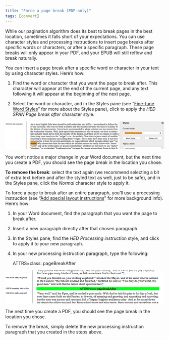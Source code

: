 ```yaml
---
title: "Force a page break (PDF-only)"
tags: [convert]
---
```

 
<html><body><section data-type="chapter" class="hsecchapter" data-hederis-type="hsecchapter" id="force-page-break" data-pi-attrs="id: force-page-break; data-tags: convert;" role="doc-chapter" data-tags="convert" data-author-name=" " data-book-title=" " title="Force a page break (PDF-only)"><p class="hblkp" data-hederis-type="hblkp" id="pZBQnXPMx">While our pagination algorithm does its best to break pages in the best location, sometimes it falls short of your expectations. You can use character styles and processing instructions to insert page breaks after specific words or characters, or after a specific paragraph. These page breaks will only appear in your PDF, and your EPUB will still reflow and break naturally.</p><section class="hwprsubsection" data-hederis-type="hwprsubsection" id="p7JeXTpkd" data-type="subsection" title="Subsection 1"><p class="hblkp" data-hederis-type="hblkp" id="pdDeG8g31">You can insert a page break after a specific word or character in your text by using character styles. Here&#8217;s how:</p><ol class="hwprnumlist" data-hederis-type="hwprnumlist" id="pSGsammik"><li class="hblkoli" data-hederis-type="hblkoli" id="liPRiHjZcr"><p class="hblkoli" data-hederis-type="hblklip" id="pr5i0Gou3">Find the word or character that you want the page to break after. This character will appear at the end of the current page, and any text following it will appear at the beginning of the next page.</p></li><li class="hblkoli" data-hederis-type="hblkoli" id="lipCUUmoR1"><p class="hblkoli" data-hederis-type="hblklip" id="pMk5MxnxM">Select the word or character, and in the Styles pane (see &#8220;<a href="{% link _docs/fine-tune-styles.md %}" class="hspana" data-hederis-type="hspana" id="pA1mK4Tu5">Fine-tune Word Styles</a>&#8221; for more about the Styles pane), click to apply the <em data-hederis-type="hspanem" id="p0mSoxUTO">HED SPAN <em class="hspanem" data-hederis-type="hspanem" id="ptvtNqUhV">Page break after </em></em>character style<em class="hspanem" data-hederis-type="hspanem" id="pZhQSkRE0">.</em></p></li></ol><img data-hederis-type="hblkimg" class="hblkimg" id="p0Prwiigo" src="/images/forcecharbr.png" data-img-src="/images/forcecharbr.png"/><p class="hblkp" data-hederis-type="hblkp" id="pXGHxamey">You won&#8217;t notice a major change in your Word document, but the next time you create a PDF, you should see the page break in the location you chose.</p><p class="hblkp" data-hederis-type="hblkp" id="pdHDHkhG9"><strong data-hederis-type="hspanstrong" id="pEV6kR59q">To remove the break</strong>: select the text again (we recommend selecting a bit of extra text before and after the styled text as well, just to be safe), and in the Styles pane, click the <em class="hspanem" data-hederis-type="hspanem" id="pEBynYBqq">Normal</em> character style to apply it.</p></section><section class="hwprsubsection" data-hederis-type="hwprsubsection" id="pxMhLOdBu" data-type="subsection" title="Subsection 2"><p class="hblkp" data-hederis-type="hblkp" id="pEmDQKcCO">To force a page to break after an entire paragraph, you&#8217;ll use a processing instruction (see &#8220;<a href="{% link _docs/custom-design.md %}" class="hspana" data-hederis-type="hspana" id="pSCeCEvnR">Add special layout instructions</a>&#8221; for more background info). Here&#8217;s how:</p><ol class="hwprnumlist" data-hederis-type="hwprnumlist" id="pn29ENfff"><li class="hblkoli" data-hederis-type="hblkoli" id="lirpSbJfl9"><p class="hblkoli" data-hederis-type="hblklip" id="pXGhQay8t">In your Word document, find the paragraph that you want the page to break after.</p></li><li class="hblkoli" data-hederis-type="hblkoli" id="liMWSOxj6A"><p class="hblkoli" data-hederis-type="hblklip" id="p9TgurQo1">Insert a new paragraph directly after that chosen paragraph.</p></li><li class="hblkoli" data-hederis-type="hblkoli" id="liAdAaqySO"><p class="hblkoli" data-hederis-type="hblklip" id="pr1MSjdpW">In the Styles pane, find the <em class="hspanem" data-hederis-type="hspanem" id="pMxTadiks">HED Processing instruction</em> style, and click to apply it to your new paragraph.</p></li><li class="hblkoli" data-hederis-type="hblkoli" id="liRc8jCXWU"><p class="hblkoli" data-hederis-type="hblklip" id="pDZ1w2nXK">In your new processing instruction paragraph, type the following:</p><div class="hwprliteral" data-hederis-type="hwprliteral" id="p16ncJdOo" data-type="programlisting" role="doc-example"><p class="hblkp" data-hederis-type="hblkp" id="pHZptzBRU">ATTRS=class: pageBreakAfter</p></div></li></ol><img data-hederis-type="hblkimg" class="hblkimg" id="pqG8qrIgX" src="/images/forcebr.png" data-img-src="/images/forcebr.png"/><p class="hblkp" data-hederis-type="hblkp" id="pZgLN55iw">The next time you create a PDF, you should see the page break in the location you chose.</p><p class="hblkp" data-hederis-type="hblkp" id="pTHx7hXo7">To remove the break, simply delete the new processing instruction paragraph that you created in the steps above.</p></section></section></body></html>
